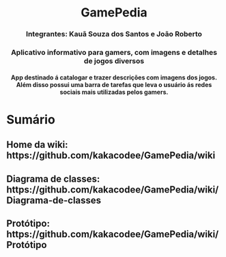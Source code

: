 <center><h1>GamePedia</h1>
<h3>Integrantes: Kauã Souza dos Santos e João Roberto</h3>
<h3>Aplicativo informativo para gamers, com imagens e detalhes de jogos diversos</h3>
<h4>App destinado á catalogar e trazer descrições com imagens dos jogos. Além disso possui uma barra de tarefas que leva o usuário ás redes sociais mais utilizadas pelos gamers.</h4>
</center>


<h1>Sumário</h1>
<h2>Home da wiki: https://github.com/kakacodee/GamePedia/wiki</h2>
<h2>Diagrama de classes: https://github.com/kakacodee/GamePedia/wiki/Diagrama-de-classes</h2>
<h2>Protótipo: https://github.com/kakacodee/GamePedia/wiki/Protótipo</h2>
